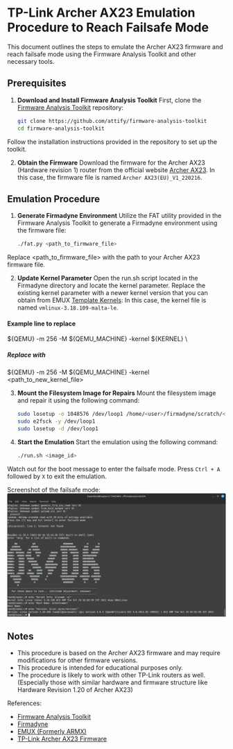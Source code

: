 # TP-Link Archer AX23 Emulation Procedure to Reach Failsafe Mode

This document outlines the steps to emulate the Archer AX23 firmware and reach failsafe mode using the Firmware Analysis Toolkit and other necessary tools.

## Prerequisites

1. **Download and Install Firmware Analysis Toolkit**
    First, clone the [Firmware Analysis Toolkit](https://github.com/attify/firmware-analysis-toolkit) repository:

    ```bash
    git clone https://github.com/attify/firmware-analysis-toolkit
    cd firmware-analysis-toolkit

Follow the installation instructions provided in the repository to set up the toolkit.

2. **Obtain the Firmware**
   Download the firmware for the Archer AX23 (Hardware revision 1) router from the official website [Archer AX23](https://www.tp-link.com/en/support/download/archer-ax23/v1/#Firmware).
   In this case, the firmware file is named `Archer AX23(EU)_V1_220216`.

## Emulation Procedure

1. **Generate Firmadyne Environment**
    Utilize the FAT utility provided in the Firmware Analysis Toolkit to generate a Firmadyne environment using the firmware file:

    ```bash
    ./fat.py <path_to_firmware_file>

Replace <path_to_firmware_file> with the path to your Archer AX23 firmware file.

2. **Update Kernel Parameter**
    Open the run.sh script located in the Firmadyne directory and locate the kernel parameter.
    Replace the existing kernel parameter with a newer kernel version that you can obtain from EMUX [Template Kernels](https://github.com/therealsaumil/emux/blob/master/files/emux/template/kernel/):
    In this case, the kernel file is named `vmlinux-3.18.109-malta-le`.

#### Example line to replace
  ${QEMU} -m 256 -M ${QEMU_MACHINE} -kernel ${KERNEL} \

##### Replace with
  ${QEMU} -m 256 -M ${QEMU_MACHINE} -kernel <path_to_new_kernel_file>

3.  **Mount the Filesystem Image for Repairs**
    Mount the filesystem image and repair it using the following command:

      ```bash
      sudo losetup -o 1048576 /dev/loop1 /home/<user>/firmadyne/scratch/<image_id>/image.raw
      sudo e2fsck -y /dev/loop1
      sudo losetup -d /dev/loop1

4. **Start the Emulation**
    Start the emulation using the following command:

    ```bash
    ./run.sh <image_id>

Watch out for the boot message to enter the failsafe mode.
Press `Ctrl + A` followed by `X` to exit the emulation.

Screenshot of the failsafe mode:
![Alt text](screenshots/failsafemode.png)

## Notes
- This procedure is based on the Archer AX23 firmware and may require modifications for other firmware versions.
- This procedure is intended for educational purposes only.
- The procedure is likely to work with other TP-Link routers as well. (Especially those with similar hardware and firmware structure like Hardware Revision 1.20 of Archer AX23)

References:
- [Firmware Analysis Toolkit](https://github.com/attify/firmware-analysis-toolkit)
- [Firmadyne](https://github.com/firmadyne/firmadyne)
- [EMUX (Formerly ARMX)](https://github.com/therealsaumil/emux)
- [TP-Link Archer AX23 Firmware](https://www.tp-link.com/us/support/download/archer-ax23/#Firmware)
```
